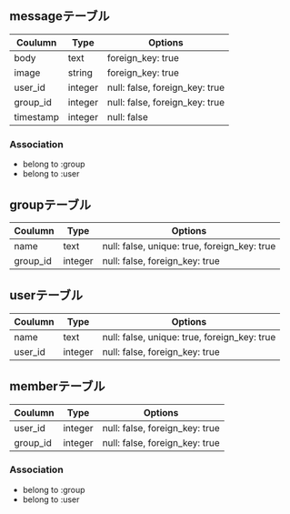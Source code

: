 ## messageテーブル

|Coulumn|Type|Options|
|-------|----|-------|
|body|text|foreign_key: true|
|image|string|foreign_key: true|
|user_id|integer|null: false, foreign_key: true|
|group_id|integer|null: false, foreign_key: true|
|timestamp|integer|null: false|

### Association
- belong to :group
- belong to :user

## groupテーブル

|Coulumn|Type|Options|
|-------|----|-------|
|name|text|null: false, unique: true, foreign_key: true|
|group_id|integer|null: false, foreign_key: true|

## userテーブル

|Coulumn|Type|Options|
|-------|----|-------|
|name|text|null: false, unique: true, foreign_key: true|
|user_id|integer|null: false, foreign_key: true|

## memberテーブル

|Coulumn|Type|Options|
|-------|----|-------|
|user_id|integer|null: false, foreign_key: true|
|group_id|integer|null: false, foreign_key: true|

### Association
- belong to :group
- belong to :user
